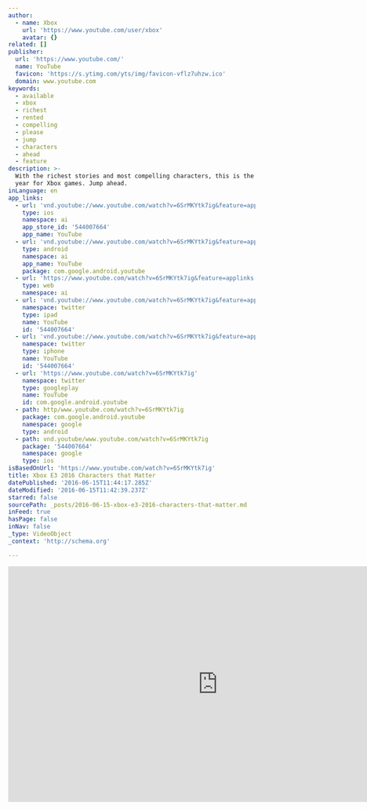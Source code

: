 ```yaml
---
author:
  - name: Xbox
    url: 'https://www.youtube.com/user/xbox'
    avatar: {}
related: []
publisher:
  url: 'https://www.youtube.com/'
  name: YouTube
  favicon: 'https://s.ytimg.com/yts/img/favicon-vflz7uhzw.ico'
  domain: www.youtube.com
keywords:
  - available
  - xbox
  - richest
  - rented
  - compelling
  - please
  - jump
  - characters
  - ahead
  - feature
description: >-
  With the richest stories and most compelling characters, this is the biggest
  year for Xbox games. Jump ahead.
inLanguage: en
app_links:
  - url: 'vnd.youtube://www.youtube.com/watch?v=6SrMKYtk7ig&feature=applinks'
    type: ios
    namespace: ai
    app_store_id: '544007664'
    app_name: YouTube
  - url: 'vnd.youtube://www.youtube.com/watch?v=6SrMKYtk7ig&feature=applinks'
    type: android
    namespace: ai
    app_name: YouTube
    package: com.google.android.youtube
  - url: 'https://www.youtube.com/watch?v=6SrMKYtk7ig&feature=applinks'
    type: web
    namespace: ai
  - url: 'vnd.youtube://www.youtube.com/watch?v=6SrMKYtk7ig&feature=applinks'
    namespace: twitter
    type: ipad
    name: YouTube
    id: '544007664'
  - url: 'vnd.youtube://www.youtube.com/watch?v=6SrMKYtk7ig&feature=applinks'
    namespace: twitter
    type: iphone
    name: YouTube
    id: '544007664'
  - url: 'https://www.youtube.com/watch?v=6SrMKYtk7ig'
    namespace: twitter
    type: googleplay
    name: YouTube
    id: com.google.android.youtube
  - path: http/www.youtube.com/watch?v=6SrMKYtk7ig
    package: com.google.android.youtube
    namespace: google
    type: android
  - path: vnd.youtube/www.youtube.com/watch?v=6SrMKYtk7ig
    package: '544007664'
    namespace: google
    type: ios
isBasedOnUrl: 'https://www.youtube.com/watch?v=6SrMKYtk7ig'
title: Xbox E3 2016 Characters that Matter
datePublished: '2016-06-15T11:44:17.285Z'
dateModified: '2016-06-15T11:42:39.237Z'
starred: false
sourcePath: _posts/2016-06-15-xbox-e3-2016-characters-that-matter.md
inFeed: true
hasPage: false
inNav: false
_type: VideoObject
_context: 'http://schema.org'

---
```

<iframe src="https://cdn.embedly.com/widgets/media.html?src=https%3A%2F%2Fwww.youtube.com%2Fembed%2F6SrMKYtk7ig%3Ffeature%3Doembed&amp;url=http%3A%2F%2Fwww.youtube.com%2Fwatch%3Fv%3D6SrMKYtk7ig&amp;image=https%3A%2F%2Fi.ytimg.com%2Fvi%2F6SrMKYtk7ig%2Fhqdefault.jpg&amp;key=b7d04c9b404c499eba89ee7072e1c4f7&amp;type=text%2Fhtml&amp;schema=youtube" width="854" height="480" scrolling="no" frameborder="0" allowfullscreen="" style=""></iframe>